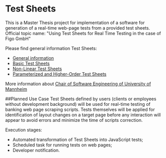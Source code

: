 # Test Sheets
This is a Master Thesis project for implementation of a software for generation of a real-time web-page tests from a provided test sheets.
Official topic name: "Using Test Sheets for Real Time Testing in the case of Figo GmbH"

 Please find general information Test Sheets:
 * [General information](http://swt.informatik.uni-mannheim.de/de/research/research-topics/test-sheets/)
 * [Basic Test Sheets](http://swt.informatik.uni-mannheim.de/de/research/research-topics/test-sheets/basic-test-sheets/)
 * [Non-Linear Test Sheets](http://swt.informatik.uni-mannheim.de/de/research/research-topics/test-sheets/non-linear-test-sheets/)
 * [Parameterized and Higher-Order Test Sheets](http://swt.informatik.uni-mannheim.de/de/research/research-topics/test-sheets/parameterized-and-higher-order-test-sheets/)

 More information about [Chair of Software Engineering of University of Mannheim](http://swt.informatik.uni-mannheim.de/de/home/)

 ##Planned Use Case
 Test Sheets defined by users (clients or employees without development background) will be used for real-time testing of banking web page scraping scripts. Tests themselves will be applied for identification of layout changes on a target page before any interaction will appear to avoid errors and minimize the time of scripts correction.

Execution stages:
 - Automated transformation of Test Sheets into JavaScript tests;
 - Scheduled task for running tests on web pages;
 - Developer notification.
